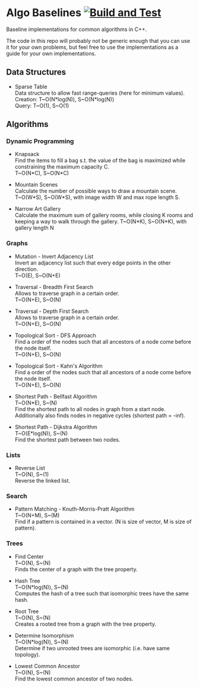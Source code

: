 # Algo Baselines [![Build and Test](https://github.com/lgulich/algo_baselines/actions/workflows/build_and_test.yml/badge.svg)](https://github.com/lgulich/algo_baselines/actions/workflows/build_and_test.yml)

Baseline implementations for common algorithms in C++.

The code in this repo will probably not be generic enough that you can use it
for your own problems, but feel free to use the implementations as a guide for
your own implementations.

## Data Structures

* Sparse Table<br>
  Data structure to allow fast range-queries (here for minimum values).<br>
  Creation: T\~O(N\*log(N)), S\~O(N\*log(N))<br>
  Query: T\~O(1), S\~O(1)

## Algorithms

### Dynamic Programming

* Knapsack<br>
  Find the items to fill a bag s.t. the value of the bag is maximized while
  constraining the maximum capacity C.<br>
  T\~O(N\*C), S\~O(N\*C)

* Mountain Scenes<br>
  Calculate the number of possible ways to draw a mountain scene.<br>
  T\~O(W\*S), S\~O(W\*S), with image width W and max rope length S.

* Narrow Art Gallery<br>
  Calculate the maximum sum of gallery rooms, while closing K rooms and keeping
  a way to walk through the gallery.
  T\~O(N\*K), S\~O(N\*K), with gallery length N

### Graphs

* Mutation - Invert Adjacency List<br>
  Invert an adjacency list such that every edge points in the other
  direction.<br>
  T\~O(E), S\~O(N+E)

* Traversal - Breadth First Search<br>
  Allows to traverse graph in a certain order.<br>
  T\~O(N+E), S\~O(N)

* Traversal - Depth First Search<br>
  Allows to traverse graph in a certain order.<br>
  T\~O(N+E), S\~O(N)

* Topological Sort - DFS Approach<br>
  Find a order of the nodes such that all ancestors of a node come before the
  node itself.<br>
  T\~O(N+E), S\~O(N)

* Topological Sort - Kahn's Algorithm<br>
  Find a order of the nodes such that all ancestors of a node come before the
  node itself.<br>
  T\~O(N+E), S\~O(N)

* Shortest Path - Bellfast Algorithm<br>
  T\~O(N\*E), S\~(N)<br>
  Find the shortest path to all nodes in graph from a start node. Additionally
  also finds nodes in negative cycles (shortest path = -inf).

* Shortest Path - Dijkstra Algorithm<br>
  T\~O(E\*log(N)), S\~(N)<br>
  Find the shortest path between two nodes.

### Lists

* Reverse List<br>
  T\~O(N), S\~(1)<br>
  Reverse the linked list.

### Search

* Pattern Matching - Knuth-Morris-Pratt Algorithm<br>
  T\~O(N+M), S\~(M)<br>
  Find if a pattern is contained in a vector. (N is size of vector, M is size of
  pattern).


### Trees

* Find Center<br>
  T\~O(N), S\~(N)<br>
  Finds the center of a graph with the tree property.

* Hash Tree<br>
  T\~O(N\*log(N)), S\~(N)<br>
  Computes the hash of a tree such that isomorphic trees have the same hash.

* Root Tree<br>
  T\~O(N), S\~(N)<br>
  Creates a rooted tree from a graph with the tree property.

* Determine Isomorphism<br>
  T\~O(N\*log(N)), S\~(N)<br>
  Determine if two unrooted trees are isomorphic (i.e. have same topology).

* Lowest Common Ancestor<br>
  T\~O(N), S\~(N)<br>
  Find the lowest common ancestor of two nodes.
